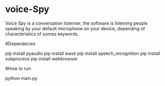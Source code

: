 # voice-Spy

Voice Spy is a conversation listerner, the software is listening people speaking by your default microphone on your device,
depending of characteristics of somes keywords.

#Dependecies

pip install pyaudio
pip install wave
pip install speech_recognition
pip install subprocess
pip install webbrowser

#How to run

python main.py



